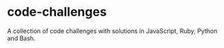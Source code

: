 # code-challenges

A collection of code challenges with solutions in JavaScript, Ruby, Python and Bash.
